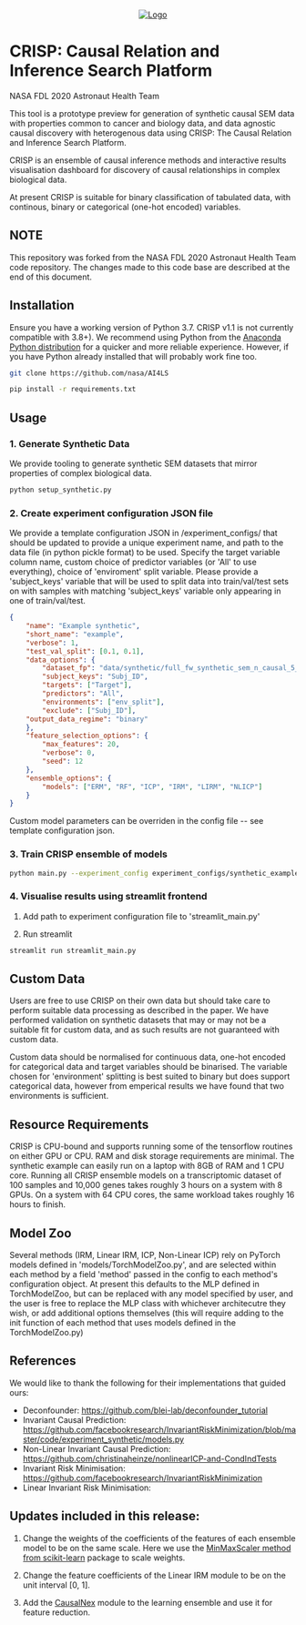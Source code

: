 <!-- PROJECT LOGO -->
<br />
<p align="center">
  <a href="https://gitlab.com/frontierdevelopmentlab/astronaut-health/crisp">
    <img src="streamlit_frontend/ah_streamlit_banner.png" alt="Logo">
  </a>
</p>

# CRISP: Causal Relation and Inference Search Platform

NASA FDL 2020 Astronaut Health Team 

This tool is a prototype preview for generation of synthetic causal SEM data with properties common to cancer and biology data, and data agnostic causal discovery with heterogenous data using CRISP: The Causal Relation and Inference Search Platform.

CRISP is an ensemble of causal inference methods and interactive results visualisation dashboard for discovery of causal relationships in complex biological data.

At present CRISP is suitable for binary classification of tabulated data, with continous, binary or categorical (one-hot encoded) variables.


## NOTE
This repository was forked from the NASA FDL 2020 Astronaut Health Team code repository.  The changes made to this code base are described at the end of this document.

## Installation

Ensure you have a working version of Python 3.7.  CRISP v1.1 is not currently compatible with 3.8+). We recommend using Python from the [Anaconda Python distribution](https://www.continuum.io/downloads) for a quicker and more reliable experience. However, if you have Python already installed that will probably work fine too.

```sh
git clone https://github.com/nasa/AI4LS 
```
 
```sh
pip install -r requirements.txt
```

## Usage

### 1. Generate Synthetic Data

We provide tooling to generate synthetic SEM datasets that mirror properties of complex biological data.

```sh
python setup_synthetic.py
```

### 2. Create experiment configuration JSON file

We provide a template configuration JSON in /experiment_configs/ that should be updated to provide a unique experiment name, and path to the data file (in python pickle format) to be used. Specify the target variable column name, custom choice of predictor variables (or 'All' to use everything), choice of 'enviroment' split variable. Please provide a 'subject_keys' variable that will be used to split data into train/val/test sets on with samples with matching 'subject_keys' variable only appearing in one of train/val/test.

```json
{
    "name": "Example synthetic",
    "short_name": "example",
    "verbose": 1,
    "test_val_split": [0.1, 0.1],
    "data_options": {
        "dataset_fp": "data/synthetic/full_fw_synthetic_sem_n_causal_5_0.pickle",
        "subject_keys": "Subj_ID",
        "targets": ["Target"],
        "predictors": "All",
        "environments": ["env_split"],
        "exclude": ["Subj_ID"],
	"output_data_regime": "binary"
    },
    "feature_selection_options": {
        "max_features": 20,
        "verbose": 0,
        "seed": 12
    },
    "ensemble_options": {
        "models": ["ERM", "RF", "ICP", "IRM", "LIRM", "NLICP"]
    }
}
```

Custom model parameters can be overriden in the config file -- see template configuration json.

### 3. Train CRISP ensemble of models

```sh
python main.py --experiment_config experiment_configs/synthetic_example.json
```

### 4. Visualise results using streamlit frontend

1. Add path to experiment configuration file to 'streamlit_main.py'

2. Run streamlit

```sh
streamlit run streamlit_main.py
```


## Custom Data
Users are free to use CRISP on their own data but should take care to perform suitable data processing as described in the paper. We have performed validation on synthetic datasets that may or may not be a suitable fit for custom data, and as such results are not guaranteed with custom data.

Custom data should be normalised for continuous data, one-hot encoded for categorical data and target variables should be binarised. The variable chosen for 'environment' splitting is best suited to binary but does support categorical data, however from emperical results we have found that two environments is sufficient.

## Resource Requirements
CRISP is CPU-bound and supports running some of the tensorflow routines on either GPU or CPU.  RAM and disk storage requirements are minimal.  The synthetic example can easily run on a laptop with 8GB of RAM and 1 CPU core.  Running all CRISP ensemble models on a transcriptomic dataset of 100 samples and 10,000 genes takes roughly 3 hours on a system with 8 GPUs.  On a system with 64 CPU cores, the same workload takes roughly 16 hours to finish.

## Model Zoo
Several methods (IRM, Linear IRM, ICP, Non-Linear ICP) rely on PyTorch models defined in 'models/TorchModelZoo.py', and are selected within each method by a field 'method' passed in the config to each method's configuration object. At present this defaults to the MLP defined in TorchModelZoo, but can be replaced with any model specified by user, and the user is free to replace the MLP class with whichever architecutre they wish, or add additional options themselves (this will require adding to the init function of each method that uses models defined in the TorchModelZoo.py)

## References
We would like to thank the following for their implementations that guided ours:

- Deconfounder: https://github.com/blei-lab/deconfounder_tutorial 
- Invariant Causal Prediction: https://github.com/facebookresearch/InvariantRiskMinimization/blob/master/code/experiment_synthetic/models.py
- Non-Linear Invariant Causal Prediction: https://github.com/christinaheinze/nonlinearICP-and-CondIndTests
- Invariant Risk Minimisation: https://github.com/facebookresearch/InvariantRiskMinimization
- Linear Invariant Risk Minimisation:


## Updates included in this release:
1. Change the weights of the coefficients of the features of each ensemble model to be on the same scale.  Here we use the [MinMaxScaler method from scikit-learn](https://scikit-learn.org/stable/modules/generated/sklearn.preprocessing.MinMaxScaler.html) package to scale weights. 

2. Change the feature coefficients of the Linear IRM module to be on the unit interval [0, 1].

3. Add the [CausalNex](https://causalnex.readthedocs.io/en/latest/) module to the learning ensemble and use it for feature reduction.
